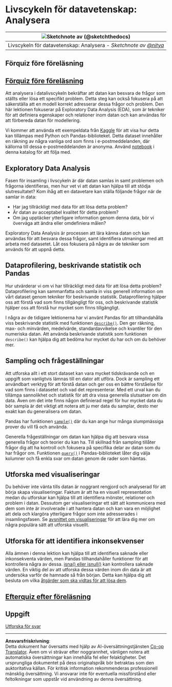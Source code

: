 <!--
CO_OP_TRANSLATOR_METADATA:
{
  "original_hash": "2baeafe1db4d58ee5b8ec85db9de728a",
  "translation_date": "2025-09-05T21:46:17+00:00",
  "source_file": "4-Data-Science-Lifecycle/15-analyzing/README.md",
  "language_code": "sv"
}
-->
# Livscykeln för datavetenskap: Analysera

|![ Sketchnote av [(@sketchthedocs)](https://sketchthedocs.dev) ](../../sketchnotes/15-Analyzing.png)|
|:---:|
| Livscykeln för datavetenskap: Analysera - _Sketchnote av [@nitya](https://twitter.com/nitya)_ |

## Förquiz före föreläsning

## [Förquiz före föreläsning](https://ff-quizzes.netlify.app/en/ds/quiz/28)

Att analysera i datalivscykeln bekräftar att datan kan besvara de frågor som ställts eller lösa ett specifikt problem. Detta steg kan också fokusera på att säkerställa att en modell korrekt adresserar dessa frågor och problem. Den här lektionen fokuserar på Exploratory Data Analysis (EDA), som är tekniker för att definiera egenskaper och relationer inom datan och kan användas för att förbereda datan för modellering.

Vi kommer att använda ett exempeldata från [Kaggle](https://www.kaggle.com/balaka18/email-spam-classification-dataset-csv/version/1) för att visa hur detta kan tillämpas med Python och Pandas-biblioteket. Detta dataset innehåller en räkning av några vanliga ord som finns i e-postmeddelanden, där källorna till dessa e-postmeddelanden är anonyma. Använd [notebook](../../../../4-Data-Science-Lifecycle/15-analyzing/notebook.ipynb) i denna katalog för att följa med.

## Exploratory Data Analysis

Fasen för insamling i livscykeln är där datan samlas in samt problemen och frågorna identifieras, men hur vet vi att datan kan hjälpa till att stödja slutresultatet? 
Kom ihåg att en datavetare kan ställa följande frågor när de samlar in data:
-   Har jag tillräckligt med data för att lösa detta problem?
-   Är datan av acceptabel kvalitet för detta problem?
-   Om jag upptäcker ytterligare information genom denna data, bör vi överväga att ändra eller omdefiniera målen?

Exploratory Data Analysis är processen att lära känna datan och kan användas för att besvara dessa frågor, samt identifiera utmaningar med att arbeta med datasetet. Låt oss fokusera på några av de tekniker som används för att uppnå detta.

## Dataprofilering, beskrivande statistik och Pandas
Hur utvärderar vi om vi har tillräckligt med data för att lösa detta problem? Dataprofilering kan sammanfatta och samla in viss generell information om vårt dataset genom tekniker för beskrivande statistik. Dataprofilering hjälper oss att förstå vad som finns tillgängligt för oss, och beskrivande statistik hjälper oss att förstå hur mycket som finns tillgängligt.

I några av de tidigare lektionerna har vi använt Pandas för att tillhandahålla viss beskrivande statistik med funktionen [`describe()`](https://pandas.pydata.org/pandas-docs/stable/reference/api/pandas.DataFrame.describe.html). Den ger räkning, max- och minvärden, medelvärde, standardavvikelse och kvantiler för den numeriska datan. Att använda beskrivande statistik som funktionen `describe()` kan hjälpa dig att bedöma hur mycket du har och om du behöver mer.

## Sampling och frågeställningar
Att utforska allt i ett stort dataset kan vara mycket tidskrävande och en uppgift som vanligtvis lämnas till en dator att utföra. Dock är sampling ett användbart verktyg för att förstå datan och ger oss en bättre förståelse för vad som finns i datasetet och vad det representerar. Med ett urval kan du tillämpa sannolikhet och statistik för att dra vissa generella slutsatser om din data. Även om det inte finns någon definierad regel för hur mycket data du bör sampla är det viktigt att notera att ju mer data du samplar, desto mer exakt kan du generalisera om datan.

Pandas har funktionen [`sample()`](https://pandas.pydata.org/pandas-docs/stable/reference/api/pandas.DataFrame.sample.html) där du kan ange hur många slumpmässiga prover du vill få och använda.

Generella frågeställningar om datan kan hjälpa dig att besvara vissa generella frågor och teorier du kan ha. Till skillnad från sampling tillåter frågor dig att ha kontroll och fokusera på specifika delar av datan som du har frågor om. 
Funktionen [`query()`](https://pandas.pydata.org/pandas-docs/stable/reference/api/pandas.DataFrame.query.html) i Pandas-biblioteket låter dig välja kolumner och få enkla svar om datan genom de rader som hämtas.

## Utforska med visualiseringar
Du behöver inte vänta tills datan är noggrant rengjord och analyserad för att börja skapa visualiseringar. Faktum är att ha en visuell representation medan du utforskar kan hjälpa till att identifiera mönster, relationer och problem i datan. Dessutom ger visualiseringar ett sätt att kommunicera med dem som inte är involverade i att hantera datan och kan vara en möjlighet att dela och klargöra ytterligare frågor som inte adresserades i insamlingsfasen. Se [avsnittet om visualiseringar](../../../../../../../../../3-Data-Visualization) för att lära dig mer om några populära sätt att utforska visuellt.

## Utforska för att identifiera inkonsekvenser
Alla ämnen i denna lektion kan hjälpa till att identifiera saknade eller inkonsekventa värden, men Pandas tillhandahåller funktioner för att kontrollera några av dessa. [isna() eller isnull()](https://pandas.pydata.org/pandas-docs/stable/reference/api/pandas.isna.html) kan kontrollera saknade värden. En viktig del av att utforska dessa värden inom din data är att undersöka varför de hamnade så från början. Detta kan hjälpa dig att besluta om vilka [åtgärder som ska vidtas för att lösa dem](../../../../../../../../../2-Working-With-Data/08-data-preparation/notebook.ipynb).

## [Efterquiz efter föreläsning](https://ff-quizzes.netlify.app/en/ds/quiz/29)

## Uppgift

[Utforska för svar](assignment.md)

---

**Ansvarsfriskrivning**:  
Detta dokument har översatts med hjälp av AI-översättningstjänsten [Co-op Translator](https://github.com/Azure/co-op-translator). Även om vi strävar efter noggrannhet, vänligen notera att automatiska översättningar kan innehålla fel eller felaktigheter. Det ursprungliga dokumentet på dess originalspråk bör betraktas som den auktoritativa källan. För kritisk information rekommenderas professionell mänsklig översättning. Vi ansvarar inte för eventuella missförstånd eller feltolkningar som uppstår vid användning av denna översättning.